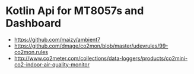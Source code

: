 # Kotlin Api for MT8057s and Dashboard

- https://github.com/maizy/ambient7
- https://github.com/dmage/co2mon/blob/master/udevrules/99-co2mon.rules
- http://www.co2meter.com/collections/data-loggers/products/co2mini-co2-indoor-air-quality-monitor
